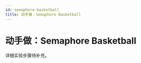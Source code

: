 ```yaml
---
id: semaphore-basketball
title: 动手做：Semaphore Basketball
---
```


# 动手做：Semaphore Basketball

详细实验步骤待补充。
